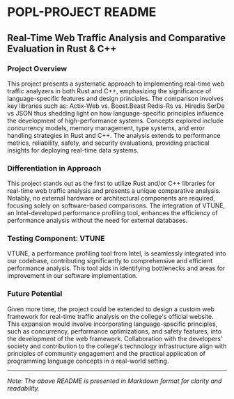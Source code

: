 # POPL-PROJECT README

## Real-Time Web Traffic Analysis and Comparative Evaluation in Rust & C++

### Project Overview

This project presents a systematic approach to implementing real-time web traffic analyzers in both Rust and C++, emphasizing the significance of language-specific features and design principles. The comparison involves key libraries such as:
Actix-Web vs. Boost.Beast 
Redis-Rs vs. Hiredis
SerDe vs JSON
thus shedding light on how language-specific principles influence the development of high-performance systems. Concepts explored include concurrency models, memory management, type systems, and error handling strategies in Rust and C++. The analysis extends to performance metrics, reliability, safety, and security evaluations, providing practical insights for deploying real-time data systems.

### Differentiation in Approach

This project stands out as the first to utilize Rust and/or C++ libraries for real-time web traffic analysis and presents a unique comparative analysis. Notably, no external hardware or architectural components are required, focusing solely on software-based comparisons. The integration of VTUNE, an Intel-developed performance profiling tool, enhances the efficiency of performance analysis without the need for external databases.

### Testing Component: VTUNE

VTUNE, a performance profiling tool from Intel, is seamlessly integrated into our codebase, contributing significantly to comprehensive and efficient performance analysis. This tool aids in identifying bottlenecks and areas for improvement in our software implementation.

### Future Potential

Given more time, the project could be extended to design a custom web framework for real-time traffic analysis on the college's official website. This expansion would involve incorporating language-specific principles, such as concurrency, performance optimizations, and safety features, into the development of the web framework. Collaboration with the developers' society and contribution to the college's technology infrastructure align with principles of community engagement and the practical application of programming language concepts in a real-world setting.

---

*Note: The above README is presented in Markdown format for clarity and readability.*
